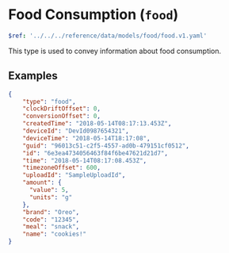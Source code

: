 <!-- omit in toc -->
# Food Consumption (`food`)

```yaml json_schema
$ref: '../../../reference/data/models/food/food.v1.yaml'
```

This type is used to convey information about food consumption.

## Examples

```json title="Example (food consumption)" lineNumbers=true
{
    "type": "food",
    "clockDriftOffset": 0,
    "conversionOffset": 0,
    "createdTime": "2018-05-14T08:17:13.453Z",
    "deviceId": "DevId0987654321",
    "deviceTime": "2018-05-14T18:17:08",
    "guid": "96013c51-c2f5-4557-ad0b-479151cf0512",
    "id": "6e3ea4734056463f84f6be47621d21d7",
    "time": "2018-05-14T08:17:08.453Z",
    "timezoneOffset": 600,
    "uploadId": "SampleUploadId",
    "amount": {
      "value": 5,
      "units": "g"
    },
    "brand": "Oreo",
    "code": "12345",
    "meal": "snack",
    "name": "cookies!"
}
```
